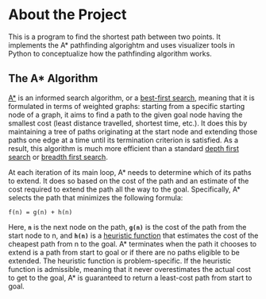 # About the Project

This is a program to find the shortest path between two points. It implements the A* pathfinding algorightm and uses visualizer tools in Python to conceptualize how the pathfinding algorithm works.

## The A* Algorithm

[A*](https://en.wikipedia.org/wiki/A*_search_algorithm) is an informed search algorithm, or a [best-first search](https://en.wikipedia.org/wiki/Best-first_search), meaning that it is formulated in terms of weighted graphs: starting from a specific starting node of a graph, it aims to find a path to the given goal node having the smallest cost (least distance travelled, shortest time, etc.). It does this by maintaining a tree of paths originating at the start node and extending those paths one edge at a time until its termination criterion is satisfied. As a result, this algorithm is much more efficient than a standard [depth first search](https://en.wikipedia.org/wiki/Depth-first_search) or [breadth first search](https://en.wikipedia.org/wiki/Breadth-first_search).

At each iteration of its main loop, A* needs to determine which of its paths to extend. It does so based on the cost of the path and an estimate of the cost required to extend the path all the way to the goal. Specifically, A* selects the path that minimizes the following formula:

    f(n) = g(n) + h(n)

Here, **`n`** is the next node on the path, **`g(n)`** is the cost of the path from the start node to n, and **`h(n)`** is a [heuristic function](https://en.wikipedia.org/wiki/Heuristic_(computer_science)) that estimates the cost of the cheapest path from n to the goal. A* terminates when the path it chooses to extend is a path from start to goal or if there are no paths eligible to be extended. The heuristic function is problem-specific. If the heuristic function is admissible, meaning that it never overestimates the actual cost to get to the goal, A* is guaranteed to return a least-cost path from start to goal.
